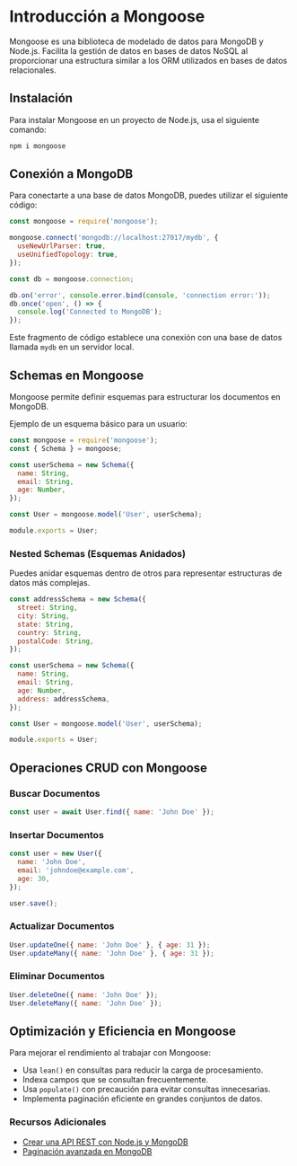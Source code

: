 # Introducción a Mongoose

Mongoose es una biblioteca de modelado de datos para MongoDB y Node.js. Facilita la gestión de datos en bases de datos NoSQL al proporcionar una estructura similar a los ORM utilizados en bases de datos relacionales.

## Instalación

Para instalar Mongoose en un proyecto de Node.js, usa el siguiente comando:

```sh
npm i mongoose
```

## Conexión a MongoDB

Para conectarte a una base de datos MongoDB, puedes utilizar el siguiente código:

```js
const mongoose = require('mongoose');

mongoose.connect('mongodb://localhost:27017/mydb', {
  useNewUrlParser: true,
  useUnifiedTopology: true,
});

const db = mongoose.connection;

db.on('error', console.error.bind(console, 'connection error:'));
db.once('open', () => {
  console.log('Connected to MongoDB');
});
```

Este fragmento de código establece una conexión con una base de datos llamada `mydb` en un servidor local.

## Schemas en Mongoose

Mongoose permite definir esquemas para estructurar los documentos en MongoDB.

Ejemplo de un esquema básico para un usuario:

```js
const mongoose = require('mongoose');
const { Schema } = mongoose;

const userSchema = new Schema({
  name: String,
  email: String,
  age: Number,
});

const User = mongoose.model('User', userSchema);

module.exports = User;
```

### Nested Schemas (Esquemas Anidados)

Puedes anidar esquemas dentro de otros para representar estructuras de datos más complejas.

```js
const addressSchema = new Schema({
  street: String,
  city: String,
  state: String,
  country: String,
  postalCode: String,
});

const userSchema = new Schema({
  name: String,
  email: String,
  age: Number,
  address: addressSchema,
});

const User = mongoose.model('User', userSchema);

module.exports = User;
```

## Operaciones CRUD con Mongoose

### Buscar Documentos

```js
const user = await User.find({ name: 'John Doe' });
```

### Insertar Documentos

```js
const user = new User({
  name: 'John Doe',
  email: 'johndoe@example.com',
  age: 30,
});

user.save();
```

### Actualizar Documentos

```js
User.updateOne({ name: 'John Doe' }, { age: 31 });
User.updateMany({ name: 'John Doe' }, { age: 31 });
```

### Eliminar Documentos

```js
User.deleteOne({ name: 'John Doe' });
User.deleteMany({ name: 'John Doe' });
```

## Optimización y Eficiencia en Mongoose

Para mejorar el rendimiento al trabajar con Mongoose:

- Usa `lean()` en consultas para reducir la carga de procesamiento.
- Indexa campos que se consultan frecuentemente.
- Usa `populate()` con precaución para evitar consultas innecesarias.
- Implementa paginación eficiente en grandes conjuntos de datos.

### Recursos Adicionales

- [Crear una API REST con Node.js y MongoDB](https://carlosazaustre.es/como-crear-una-api-rest-usando-node-js)
- [Paginación avanzada en MongoDB](https://dev.to/max_vynohradov/the-right-way-to-make-advanced-and-efficient-mongodb-pagination-16oa)
